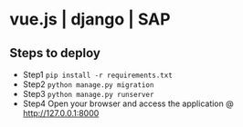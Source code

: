 # vue.js | django | SAP

## Steps to deploy
* Step1 ```pip install -r requirements.txt ```
* Step2 ```python manage.py migration ```
* Step3 ```python manage.py runserver ```
* Step4 Open your browser and access the application @ http://127.0.0.1:8000
